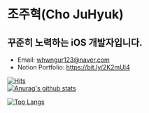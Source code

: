 # 조주혁(Cho JuHyuk)
## 꾸준히 노력하는 iOS 개발자입니다.
* Email: whwngur123@naver.com
* Notion Portfolio: https://bit.ly/2K2mUI4


[![Hits](https://hits.seeyoufarm.com/api/count/incr/badge.svg?url=https%3A%2F%2Fgithub.com%2Fjo030225&count_bg=%2379C83D&title_bg=%23555555&icon=&icon_color=%23E7E7E7&title=hits&edge_flat=false)](https://hits.seeyoufarm.com)                                                     
[![Anurag's github stats](https://github-readme-stats.vercel.app/api?username=jo030225)](https://github.com/anuraghazra/github-readme-stats)


[![Top Langs](https://github-readme-stats.vercel.app/api/top-langs/?username=jo030225)](https://github.com/anuraghazra/github-readme-stats)

